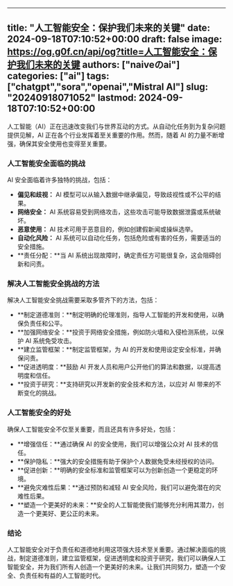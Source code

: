 
---
title: "人工智能安全：保护我们未来的关键"
date: 2024-09-18T07:10:52+00:00
draft: false
image: https://og.g0f.cn/api/og?title=人工智能安全：保护我们未来的关键
authors: ["naiveのai"]
categories: ["ai"]
tags: ["chatgpt","sora","openai","Mistral AI"]
slug: "20240918071052"
lastmod: 2024-09-18T07:10:52+00:00
---
人工智能（AI）正在迅速改变我们与世界互动的方式。从自动化任务到为复杂问题提供见解，AI 正在各个行业发挥着至关重要的作用。然而，随着 AI 的力量不断增强，确保其安全使用也变得至关重要。

### 人工智能安全面临的挑战

AI 安全面临着许多独特的挑战，包括：

- **偏见和歧视：** AI 模型可以从输入数据中继承偏见，导致歧视性或不公平的结果。
- **网络安全：** AI 系统容易受到网络攻击，这些攻击可能导致数据泄露或系统破坏。
- **恶意使用：** AI 技术可用于恶意目的，例如创建假新闻或操纵选举。
- **自动化风险：** AI 系统可以自动化任务，包括危险或有害的任务，需要适当的安全措施。
- **责任分配：**当 AI 系统出现故障时，确定责任方可能很复杂，这会阻碍创新和问责。

### 解决人工智能安全挑战的方法

解决人工智能安全挑战需要采取多管齐下的方法，包括：

- **制定道德准则：**制定明确的伦理准则，指导人工智能的开发和使用，以确保负责任和公平。
- **加强网络安全：**投资于网络安全措施，例如防火墙和入侵检测系统，以保护 AI 系统免受攻击。
- **建立监管框架：**制定监管框架，为 AI 的开发和使用设定安全标准，并确保问责。
- **促进透明度：**鼓励 AI 开发人员和用户公开他们的算法和数据，以提高透明度和信任。
- **投资于研究：**支持研究以开发新的安全技术和方法，以应对 AI 带来的不断变化的挑战。

### 人工智能安全的好处

确保人工智能安全不仅至关重要，而且还具有许多好处，包括：

- **增强信任：**通过确保 AI 的安全使用，我们可以增强公众对 AI 技术的信任。
- **保护隐私：**强大的安全措施有助于保护个人数据免受未经授权的访问。
- **促进创新：**明确的安全标准和监管框架可以为创新创造一个更稳定的环境。
- **避免灾难性后果：**通过预防和减轻 AI 安全风险，我们可以避免潜在的灾难性后果。
- **塑造一个更美好的未来：**安全的人工智能使我们能够充分利用其潜力，创造一个更美好、更公正的未来。

### 结论

人工智能安全对于负责任和道德地利用这项强大技术至关重要。通过解决面临的挑战，制定道德准则，建立监管框架，促进透明度和投资于研究，我们可以确保人工智能安全，并为我们所有人创造一个更美好的未来。让我们共同努力，塑造一个安全、负责任和有益的人工智能时代。